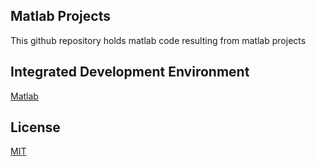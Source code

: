 ## Matlab Projects

This github repository holds matlab code resulting from matlab projects

## Integrated Development Environment

[Matlab](https://www.mathworks.com/products/matlab.html)

## License
[MIT](https://choosealicense.com/licenses/mit/)

